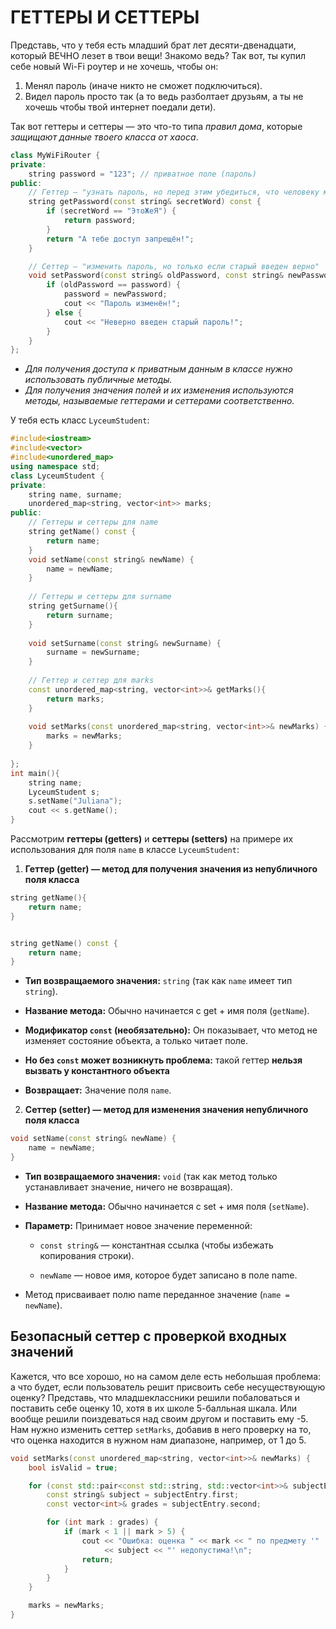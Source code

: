# ГЕТТЕРЫ И СЕТТЕРЫ  
Представь, что у тебя есть младший брат лет десяти-двенадцати, который ВЕЧНО лезет в твои вещи! Знакомо ведь? Так вот, ты купил себе новый Wi-Fi роутер и не хочешь, чтобы он:
1. Менял пароль (иначе никто не сможет подключиться).
2. Видел пароль просто так (а то ведь разболтает друзьям, а ты не хочешь чтобы твой интернет поедали дети).  

Так вот геттеры и сеттеры — это что-то типа _правил дома_, которые _защищают данные твоего класса от хаоса_.
```cpp
class MyWiFiRouter {
private:
    string password = "123"; // приватное поле (пароль)
public:
    // Геттер — "узнать пароль, но перед этим убедиться, что человеку можно доверять"
    string getPassword(const string& secretWord) const {
        if (secretWord == "ЭтоЖеЯ") {
            return password;
        }
        return "А тебе доступ запрещён!";
    }

    // Сеттер — "изменить пароль, но только если старый введен верно"
    void setPassword(const string& oldPassword, const string& newPassword) {
        if (oldPassword == password) {
            password = newPassword;
            cout << "Пароль изменён!";
        } else {
            cout << "Неверно введен старый пароль!";
        }
    }
};
```
- _Для получения доступа к приватным данным в классе нужно использовать публичные методы._  
- _Для получения значения полей и их изменения используются методы, называемые геттерами и сеттерами соответственно._

У тебя есть класс `LyceumStudent`:
```cpp
#include<iostream>
#include<vector>
#include<unordered_map>
using namespace std;
class LyceumStudent {
private:
    string name, surname;
    unordered_map<string, vector<int>> marks;
public:
    // Геттеры и сеттеры для name
    string getName() const {
        return name;
    }
    void setName(const string& newName) {
        name = newName;
    }
    
    // Геттеры и сеттеры для surname
    string getSurname(){
        return surname;
    }
    
    void setSurname(const string& newSurname) {
        surname = newSurname;
    }
    
    // Геттер и сеттер для marks
    const unordered_map<string, vector<int>>& getMarks(){
        return marks;
    }
    
    void setMarks(const unordered_map<string, vector<int>>& newMarks) {
        marks = newMarks;
    }
    
};
int main(){
    string name;
    LyceumStudent s;
    s.setName("Juliana");
    cout << s.getName();
}
```
Рассмотрим __геттеры (getters)__ и __сеттеры (setters)__ на примере их использования для поля `name` в классе `LyceumStudent`:
1. __Геттер (getter) — метод для получения значения из непубличного поля класса__  
```cpp
string getName(){
    return name;
}


string getName() const {
    return name;
}
```
- **Тип возвращаемого значения:** `string` (так как `name` имеет тип `string`).

- **Название метода:** Обычно начинается с get + имя поля (`getName`).

- **Модификатор `const` (необязательно):** Он показывает, что метод не изменяет состояние объекта, а только читает поле. 

- **Но без `const` может возникнуть проблема:** такой геттер **нельзя вызвать у константного объекта**

- **Возвращает:** Значение поля `name`.

2. **Сеттер (setter) — метод для изменения значения непубличного поля класса**
```cpp
void setName(const string& newName) {
    name = newName;
}
```
- **Тип возвращаемого значения:** `void` (так как метод только устанавливает значение, ничего не возвращая).

- **Название метода:** Обычно начинается с set + имя поля (`setName`).

- **Параметр:** Принимает новое значение переменной:

    - `const string&` — константная ссылка (чтобы избежать копирования строки).

    - `newName` — новое имя, которое будет записано в поле name.

- Метод присваивает полю name переданное значение (`name = newName`).


## Безопасный сеттер с проверкой входных значений
Кажется, что все хорошо, но на самом деле есть небольшая проблема: а что будет, если пользователь решит присвоить себе несуществующую оценку? Представь, что младшеклассники решили побаловаться и поставить себе оценку 10, хотя в их школе 5-балльная шкала. Или вообще решили поиздеваться над своим другом и поставить ему -5.  
Нам нужно изменить сеттер `setMarks`, добавив в него проверку на то, что оценка находится в нужном нам диапазоне, например, от 1 до 5. 

```cpp
void setMarks(const unordered_map<string, vector<int>>& newMarks) {
    bool isValid = true;

    for (const std::pair<const std::string, std::vector<int>>& subjectEntry : newMarks) {
        const string& subject = subjectEntry.first;
        const vector<int>& grades = subjectEntry.second;

        for (int mark : grades) {
            if (mark < 1 || mark > 5) {
                cout << "Ошибка: оценка " << mark << " по предмету '" 
                     << subject << "' недопустима!\n";
                return;
            }
        }
    }

    marks = newMarks;
}
```

